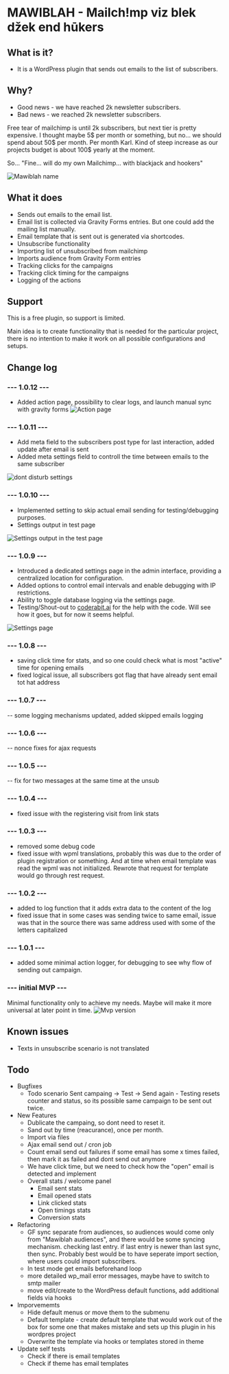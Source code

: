 # MAWIBLAH - Mailch!mp viz blek džek end hūkers
  
## What is it?
- It is a WordPress plugin that sends out emails to the list of subscribers.

## Why?
- Good news - we have reached 2k newsletter subscribers.
- Bad news - we reached 2k newsletter subscribers.

Free tear of mailchimp is until 2k subscribers, but next tier is pretty expensive.
I thought maybe 5$ per month or something, but no... we should spend about 50$ per month. Per month Karl.
Kind of steep increase as our projects budget  is about 100$ yearly at the moment.

So... "Fine... will do my own Mailchimp... with blackjack and hookers"

![Mawiblah name](readme-assets/mawiblah.jpg)

## What it does
- Sends out emails to the email list.
- Email list is collected via Gravity Forms entries. But one could add the mailing list manually.
- Email template that is sent out is generated via shortcodes.
- Unsubscribe functionality
- Importing list of unsubscribed from mailchimp
- Imports audience from Gravity Form entries
- Tracking clicks for the campaigns
- Tracking click timing for the campaigns
- Logging of the actions 

## Support
This is a free plugin, so support is limited.

Main idea is to create functionality that is needed for the particular project, there is no intention to make it work
on all possible configurations and setups.

## Change log

### --- 1.0.12 ---
- Added action page, possibility to clear logs, and launch manual sync with gravity forms
![Action page](readme-assets/action-page.png)

### --- 1.0.11 ---
- Add meta field to the subscribers post type for last interaction, added update after email is sent
- Added meta settings field to controll the time between emails to the same subscriber
  
![dont disturb settings](readme-assets/dont-disturb-threshold.png)

### --- 1.0.10 ---
- Implemented setting to skip actual email sending for testing/debugging purposes.
- Settings output in test page

![Settings output in the test page](readme-assets/settings-output-in-test.jpg)

### --- 1.0.9 ---
- Introduced a dedicated settings page in the admin interface, providing a centralized location for configuration.
- Added options to control email intervals and enable debugging with IP restrictions.
- Ability to toggle database logging via the settings page.
- Testing/Shout-out to [coderabit.ai](https://coderabit.ai) for the help with the code. Will see how it goes, but for now it seems helpful.
  
![Settings page](readme-assets/settings.jpg)

### --- 1.0.8 ---
- saving click time for stats, and so one could check what is most "active" time for opening emails
- fixed logical issue, all subscribers got flag that have already sent email tot hat address

### --- 1.0.7 ---
-- some logging mechanisms updated, added skipped emails logging

### --- 1.0.6 ---
-- nonce fixes for ajax requests

### --- 1.0.5 ---
-- fix for two messages at the same time at the unsub

### --- 1.0.4 ---
- fixed issue with the registering visit from link stats

### --- 1.0.3 ---
- removed some debug code 
- fixed issue with wpml translations, probably this was due to the order of plugin registration or something. And at time
when email template was read the wpml was not initialized. Rewrote that request for template would go through rest request. 

### --- 1.0.2 ---
- added to log function that it adds extra data to the content of the log
- fixed issue that in some cases was sending twice to same email, issue was that in the source there was same address 
used  with some of the letters capitalized

### --- 1.0.1 ---
- added some minimal action logger, for debugging to see why flow of sending out campaign.

### --- initial MVP ---
Minimal functionality only to achieve my needs. Maybe will make it more universal at later point in time.
![Mvp version](readme-assets/mvp.jpg)

## Known issues
- Texts in unsubscribe scenario is not translated

## Todo
- Bugfixes
  - Todo scenario Sent campaing -> Test -> Send again - Testing resets counter and status, so its possible same campaign to be sent out twice.
- New Features
  - Dublicate the campaing, so dont need to reset it.
  - Sand out by time (reacurance), once per month.
  - Import via files
  - Ajax email send out / cron job
  - Count email send out failures if some email has some x times failed, then mark it as failed and dont send out anymore
  - We have click time, but we need to check how the "open" email is detected and implement
  - Overall stats / welcome panel
    - Email sent stats
    - Email opened stats
    - Link clicked stats
    - Open timings stats
    - Conversion stats
- Refactoring
  - GF sync separate from audiences, so audiences would come only from "Mawiblah audiences", 
  and there would be some syncing mechanism. checking last entry. if last entry is newer than last sync, then sync. Probably best would be to have seperate import section, where users could import subscribers.
  - In test mode  get emails beforehand loop
  - more detailed wp_mail error messages, maybe have to switch to smtp mailer
  - move edit/create to the WordPress default functions, add  additional fields via hooks
- Imporvememts
  - Hide default menus or move them to the submenu
  - Default template - create default template that would work out of the box for some one that makes mistake and sets up this plugin in his wordpres project
  - Overwrite the template via hooks or templates stored in theme
- Update self tests
  - Check if there is email templates
  - Check if theme has email templates


  

